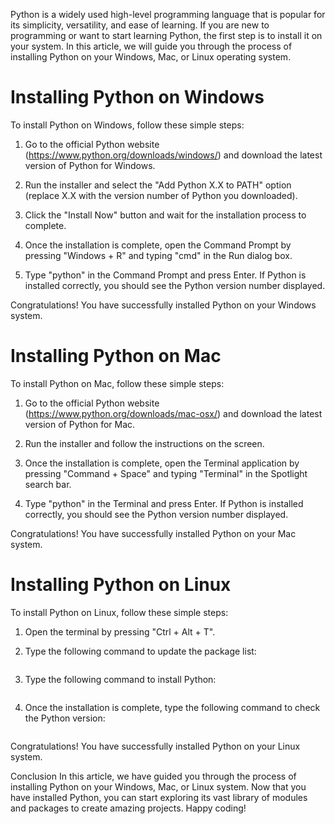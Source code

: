Python is a widely used high-level programming language that is popular for its simplicity, versatility, and ease of learning. If you are new to programming or want to start learning Python, the first step is to install it on your system. In this article, we will guide you through the process of installing Python on your Windows, Mac, or Linux operating system.

# Installing Python on Windows
To install Python on Windows, follow these simple steps:

1. Go to the official Python website (https://www.python.org/downloads/windows/) and download the latest version of Python for Windows.

2. Run the installer and select the "Add Python X.X to PATH" option (replace X.X with the version number of Python you downloaded).

3. Click the "Install Now" button and wait for the installation process to complete.

4. Once the installation is complete, open the Command Prompt by pressing "Windows + R" and typing "cmd" in the Run dialog box.

5. Type "python" in the Command Prompt and press Enter. If Python is installed correctly, you should see the Python version number displayed.

Congratulations! You have successfully installed Python on your Windows system.

# Installing Python on Mac

To install Python on Mac, follow these simple steps:

1. Go to the official Python website (https://www.python.org/downloads/mac-osx/) and download the latest version of Python for Mac.

2. Run the installer and follow the instructions on the screen.

3. Once the installation is complete, open the Terminal application by pressing "Command + Space" and typing "Terminal" in the Spotlight search bar.

4. Type "python" in the Terminal and press Enter. If Python is installed correctly, you should see the Python version number displayed.

Congratulations! You have successfully installed Python on your Mac system.

# Installing Python on Linux

To install Python on Linux, follow these simple steps:

1. Open the terminal by pressing "Ctrl + Alt + T".

2. Type the following command to update the package list:

```sudo apt update
```

3. Type the following command to install Python:

```sudo apt install python3
```

4. Once the installation is complete, type the following command to check the Python version:

```python3 --version
```

Congratulations! You have successfully installed Python on your Linux system.

Conclusion
In this article, we have guided you through the process of installing Python on your Windows, Mac, or Linux system. Now that you have installed Python, you can start exploring its vast library of modules and packages to create amazing projects. Happy coding!
